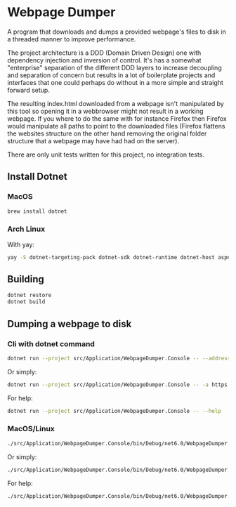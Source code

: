 # Webpage Dumper

A program that downloads and dumps a provided webpage's files to disk in a threaded manner to improve performance.

The project architecture is a DDD (Domain Driven Design) one with dependency injection and inversion of control. It's has a somewhat "enterprise" separation of the different DDD layers to increase decoupling and separation of concern but results in a lot of boilerplate projects and interfaces that one could perhaps do without in a more simple and straight forward setup.

The resulting index.html downloaded from a webpage isn't manipulated by this tool so opening it in a webbrowser might not result in a working webpage. If you where to do the same with for instance Firefox then Firefox would manipulate all paths to point to the downloaded files (Firefox flattens the websites structure on the other hand removing the original folder structure that a webpage may have had had on the server).

There are only unit tests written for this project, no integration tests.

## Install Dotnet

### MacOS

```sh
brew install dotnet
```

### Arch Linux

With yay:
```sh
yay -S dotnet-targeting-pack dotnet-sdk dotnet-runtime dotnet-host aspnet-runtime
```

## Building

```sh
dotnet restore
dotnet build
```

## Dumping a webpage to disk

### Cli with dotnet command

```sh
dotnet run --project src/Application/WebpageDumper.Console -- --address=https://google.com --threads=8 --output=some_folder
```

Or simply:
```sh
dotnet run --project src/Application/WebpageDumper.Console -- -a https://google.com
```

For help:
```sh
dotnet run --project src/Application/WebpageDumper.Console -- --help
```

### MacOS/Linux

```sh
./src/Application/WebpageDumper.Console/bin/Debug/net6.0/WebpageDumper.Console --address=https://google.com --threads=8 -output=some_folder
```

Or simply:
```sh
./src/Application/WebpageDumper.Console/bin/Debug/net6.0/WebpageDumper.Console -a https://google.com
```

For help:
```sh
./src/Application/WebpageDumper.Console/bin/Debug/net6.0/WebpageDumper.Console --help
```

